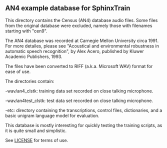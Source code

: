 ## AN4 example database for SphinxTrain

This directory contains the Census (AN4) database audio files. Some
files from the original database were excluded, namely those
with filenames starting with "cen9".

The AN4 database was recorded at Carnegie Mellon University circa
1991. For more detailes, please see "Acoustical and environmental
robustness in automatic speech recognition", by Alex Acero, published
by Kluwer Academic Publishers, 1993.

The files have been converted to RIFF (a.k.a. Microsoft WAV) format
for ease of use.

The directories contain:

-wav/an4_clstk: training data set recorded on close talking microphone.

-wav/an4test_clstk: test data set recorded on close talking microphone.

-etc: directory containing the transcriptions, control files,
dictionaries, and a basic unigram language model for evaluation.

This database is mostly interesting for quickly testing the training
scripts, as it is quite small and simplistic.

See [LICENSE](./LICENSE) for terms of use.
